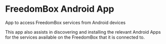 # FreedomBox Android App
App to access FreedomBox services from Android devices

This app also assists in discovering and installing the relevant Android Apps for the services available on the FreedomBox that it is connected to.
